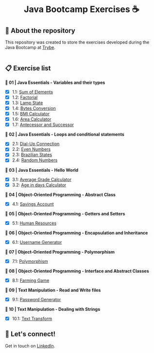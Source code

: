 # <div align="center"> Java Bootcamp Exercises :coffee: </div>
  

## :book: About the repository
This repository was created to store the exercises developed during the Java Bootcamp at [Trybe](https://www.betrybe.com/).
<br>
<br>
## :clipboard: Exercise list

**:open_file_folder: 01 | Java Essentials - Variables and their types**
- [X] 1.1: [Sum of Elements](https://github.com/pedrobarreto/Java-bootcamp-exercises/tree/main/01.1-%20sum-of-elements)
- [X] 1.2: [Factorial](https://github.com/pedrobarreto/Java-bootcamp-exercises/tree/main/01.2-factorial)
- [X] 1.3: [Lamp State](https://github.com/pedrobarreto/Java-bootcamp-exercises/tree/main/01.3-lamp-state)
- [X] 1.4: [Bytes Conversion](https://github.com/pedrobarreto/Java-bootcamp-exercises/tree/main/01.4-bytes-conversion)
- [X] 1.5: [BMI Calculator](https://github.com/pedrobarreto/Java-bootcamp-exercises/tree/main/01.5-bmi-calculator)
- [X] 1.6: [Area Calculator](https://github.com/pedrobarreto/Java-bootcamp-exercises/tree/main/01.6-area-calculator)
- [X] 1.7: [Antecessor and Successor](https://github.com/pedrobarreto/Java-bootcamp-exercises/tree/main/01.7-antecessor-successor)

**:open_file_folder: 02 | Java Essentials - Loops and conditional statements**
- [X] 2.1: [Dial-Up Connection](https://github.com/pedrobarreto/Java-bootcamp-exercises/tree/main/02.1-dial-up-connection)
- [X] 2.2: [Even Numbers](https://github.com/pedrobarreto/Java-bootcamp-exercises/tree/main/02.2-even-numbers)
- [X] 2.3: [Brazilian States](https://github.com/pedrobarreto/Java-bootcamp-exercises/tree/main/02.3-brazilian-states)
- [X] 2.4: [Random Numbers](https://github.com/pedrobarreto/Java-bootcamp-exercises/tree/main/02.4-random-numbers)

**:open_file_folder: 03 | Java Essentials - Hello World**
- [X] 3.1: [Average Grade Calculator](https://github.com/pedrobarreto/Java-bootcamp-exercises/tree/main/03.1-average-grade-calc)
- [X] 3.2: [Age in days Calculator](https://github.com/pedrobarreto/Java-bootcamp-exercises/tree/main/03.2-age-in-days-calc)

**:open_file_folder: 04 | Object-Oriented Programming - Abstract Class**
- [X] 4.1: [Savings Account](https://github.com/pedrobarreto/Java-bootcamp-exercises/tree/main/04.1-savings-account)

**:open_file_folder: 05 | Object-Oriented Programming -  Getters and Setters**
- [X] 5.1: [Human Resources](https://github.com/pedrobarreto/Java-bootcamp-exercises/tree/main/05.1-human-resources)

**:open_file_folder: 06 | Object-Oriented Programming -  Encapsulation and Inheritance**
- [X] 6.1: [Username Generator](https://github.com/pedrobarreto/Java-bootcamp-exercises/tree/main/06.1-username-generator)

**:open_file_folder: 07 | Object-Oriented Programming -  Polymorphism**
- [X] 7.1: [Polymorphism](https://github.com/pedrobarreto/Java-bootcamp-exercises/tree/main/07.1-polymorphism)

**:open_file_folder: 08 | Object-Oriented Programming -  Interface and Abstract Classes**
- [X] 8.1: [Farming Game](https://github.com/pedrobarreto/Java-bootcamp-exercises/tree/main/08.1-farming-game)

**:open_file_folder: 09 | Text Manipulation -  Read and Write files**
- [X] 9.1: [Password Generator](https://github.com/pedrobarreto/Java-bootcamp-exercises/tree/main/09.1-password-generator)

**:open_file_folder: 10 | Text Manipulation -  Dealing with Strings**
- [X] 10.1: [Text Transform](https://github.com/pedrobarreto/Java-bootcamp-exercises/tree/main/10.1-text-transform)


## :wave: Let's connect!
Get in touch on [LinkedIn](https://www.linkedin.com/in/barreto-pedro/).
<br /> 
<br /> 

